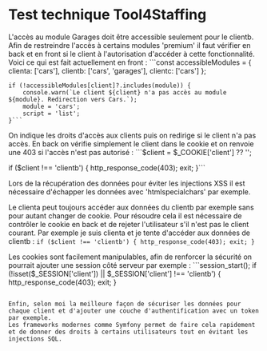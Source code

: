 # Test technique Tool4Staffing

L'accès au module Garages doit être accessible seulement pour le clientb.
Afin de restreindre l'accès à certains modules 'premium' il faut vérifier en back et en front si le client à l'autorisation d'accéder à cette fonctionnalité.
Voici ce qui est fait actuellement en front : ```const accessibleModules = {
        clienta: ['cars'],
        clientb: ['cars', 'garages'],
        clientc: ['cars']
    };

    if (!accessibleModules[client]?.includes(module)) {
        console.warn(`Le client ${client} n'a pas accès au module ${module}. Redirection vers Cars.`);
        module = 'cars';
        script = 'list';
    }```
On indique les droits d'accès aux clients puis on redirige si le client n'a pas accès.
En back on vérifie simplement le client dans le cookie et on renvoie une 403 si l'accès n'est pas autorisé : ```$client = $_COOKIE['client'] ?? '';

if ($client !== 'clientb') {
    http_response_code(403);
    exit;
}```

Lors de la récupération des données pour éviter les injections XSS il est nécessaire d'échapper les données avec 'htmlspecialchars' par exemple.

Le clienta peut toujours accéder aux données du clientb par exemple sans pour autant changer de cookie.
Pour résoudre cela il est nécessaire de contrôler le cookie en back et de rejeter l'utilisateur s'il n'est pas le client courant.
Par exemple je suis clienta et je tente d'accéder aux données de clientb : ```if ($client !== 'clientb') {
    http_response_code(403);
    exit;
}```

Les cookies sont facilement manipulables, afin de renforcer la sécurité on pourrait ajouter une session côté serveur par exemple : ```session_start();
if (!isset($_SESSION['client']) || $_SESSION['client'] !== 'clientb') {
    http_response_code(403);
    exit;
}
```

Enfin, selon moi la meilleure façon de sécuriser les données pour chaque client et d'ajouter une couche d'authentification avec un token par exemple.
Les frameworks modernes comme Symfony permet de faire cela rapidement et de donner des droits à certains utilisateurs tout en évitant les injections SQL.

